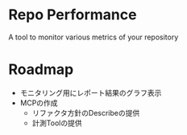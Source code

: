 # Repo Performance
A tool to monitor various metrics of your repository

# Roadmap
- モニタリング用にレポート結果のグラフ表示
- MCPの作成
  - リファクタ方針のDescribeの提供
  - 計測Toolの提供

